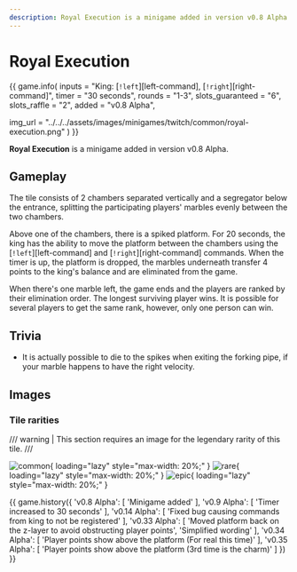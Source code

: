 ```yaml
---
description: Royal Execution is a minigame added in version v0.8 Alpha.
---
```


# Royal Execution

{{ game.info(
  inputs           = "King&#58; [`!left`][left-command], [`!right`][right-command]",
  timer            = "30 seconds",
  rounds           = "1-3",
  slots_guaranteed = "6",
  slots_raffle     = "2",
  added            = "v0.8 Alpha",
  
  img_url = "../../../assets/images/minigames/twitch/common/royal-execution.png"
) }}

**Royal Execution** is a minigame added in version v0.8 Alpha.

## Gameplay

The tile consists of 2 chambers separated vertically and a segregator below the entrance, splitting the participating players' marbles evenly between the two chambers.

Above one of the chambers, there is a spiked platform. For 20 seconds, the king has the ability to move the platform between the chambers using the [`!left`][left-command] and [`!right`][right-command] commands. When the timer is up, the platform is dropped, the marbles underneath transfer 4 points to the king's balance and are eliminated from the game.

When there's one marble left, the game ends and the players are ranked by their elimination order. The longest surviving player wins. It is possible for several players to get the same rank, however, only one person can win.

## Trivia

- It is actually possible to die to the spikes when exiting the forking pipe, if your marble happens to have the right velocity.

## Images

### Tile rarities

/// warning |
This section requires an image for the legendary rarity of this tile.
///

![common](../../assets/images/minigames/twitch/common/royal-execution.png "Common rarity version"){ loading="lazy" style="max-width: 20%;" }
![rare](../../assets/images/minigames/twitch/rare/royal-execution.png "Rare rarity verion"){ loading="lazy" style="max-width: 20%;" }
![epic](../../assets/images/minigames/twitch/epic/royal-execution.png "Epic rarity version"){ loading="lazy" style="max-width: 20%;" }
<!-- No images yet.
![legendary](../../assets/images/minigames/twitch/legendary/royal-execution.png "Legendary rarity version"){ loading="lazy" style="max-width: 20%;" }
-->

{{ game.history({
  'v0.8 Alpha': [
    'Minigame added'
  ],
  'v0.9 Alpha': [
    'Timer increased to 30 seconds'
  ],
  'v0.14 Alpha': [
    'Fixed bug causing commands from king to not be registered'
  ],
  'v0.33 Alpha': [
    'Moved platform back on the z-layer to avoid obstructing player points',
    'Simplified wording'
  ],
  'v0.34 Alpha': [
    'Player points show above the platform (For real this time)'
  ],
  'v0.35 Alpha': [
    'Player points show above the platform (3rd time is the charm)'
  ]
}) }}